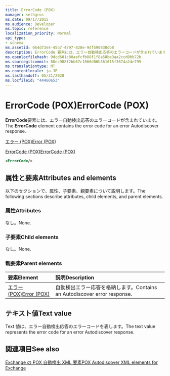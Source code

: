 ```yaml
---
title: ErrorCode (POX)
manager: sethgros
ms.date: 09/17/2015
ms.audience: Developer
ms.topic: reference
localization_priority: Normal
api_type:
- schema
ms.assetid: 064d73e4-45b7-4797-828e-9df590830db8
description: ErrorCode 要素には、エラー自動検出応答のエラーコードが含まれています。
ms.openlocfilehash: 9dcd681c00aefcfb88f1f8a58be3aa2ccd0bb72b
ms.sourcegitcommit: 88ec988f2bb67c1866d06b361615f3674a24e795
ms.translationtype: MT
ms.contentlocale: ja-JP
ms.lasthandoff: 05/31/2020
ms.locfileid: "44460653"
---
```

# <a name="errorcode-pox"></a><span data-ttu-id="9f94c-103">ErrorCode (POX)</span><span class="sxs-lookup"><span data-stu-id="9f94c-103">ErrorCode (POX)</span></span>

<span data-ttu-id="9f94c-104">**ErrorCode**要素には、エラー自動検出応答のエラーコードが含まれています。</span><span class="sxs-lookup"><span data-stu-id="9f94c-104">The **ErrorCode** element contains the error code for an error Autodiscover response.</span></span> 
  
[<span data-ttu-id="9f94c-105">エラー (POX)</span><span class="sxs-lookup"><span data-stu-id="9f94c-105">Error (POX)</span></span>](error-pox.md)
  
[<span data-ttu-id="9f94c-106">ErrorCode (POX)</span><span class="sxs-lookup"><span data-stu-id="9f94c-106">ErrorCode (POX)</span></span>](errorcode-pox.md)
  
```xml
<ErrorCode/>
```

## <a name="attributes-and-elements"></a><span data-ttu-id="9f94c-107">属性と要素</span><span class="sxs-lookup"><span data-stu-id="9f94c-107">Attributes and elements</span></span>

<span data-ttu-id="9f94c-108">以下のセクションで、属性、子要素、親要素について説明します。</span><span class="sxs-lookup"><span data-stu-id="9f94c-108">The following sections describe attributes, child elements, and parent elements.</span></span>
  
### <a name="attributes"></a><span data-ttu-id="9f94c-109">属性</span><span class="sxs-lookup"><span data-stu-id="9f94c-109">Attributes</span></span>

<span data-ttu-id="9f94c-110">なし。</span><span class="sxs-lookup"><span data-stu-id="9f94c-110">None.</span></span>
  
### <a name="child-elements"></a><span data-ttu-id="9f94c-111">子要素</span><span class="sxs-lookup"><span data-stu-id="9f94c-111">Child elements</span></span>

<span data-ttu-id="9f94c-112">なし。</span><span class="sxs-lookup"><span data-stu-id="9f94c-112">None.</span></span>
  
### <a name="parent-elements"></a><span data-ttu-id="9f94c-113">親要素</span><span class="sxs-lookup"><span data-stu-id="9f94c-113">Parent elements</span></span>

|<span data-ttu-id="9f94c-114">**要素**</span><span class="sxs-lookup"><span data-stu-id="9f94c-114">**Element**</span></span>|<span data-ttu-id="9f94c-115">**説明**</span><span class="sxs-lookup"><span data-stu-id="9f94c-115">**Description**</span></span>|
|:-----|:-----|
|[<span data-ttu-id="9f94c-116">エラー (POX)</span><span class="sxs-lookup"><span data-stu-id="9f94c-116">Error (POX)</span></span>](error-pox.md) <br/> |<span data-ttu-id="9f94c-117">自動検出エラー応答を格納します。</span><span class="sxs-lookup"><span data-stu-id="9f94c-117">Contains an Autodiscover error response.</span></span>  <br/> |
   
## <a name="text-value"></a><span data-ttu-id="9f94c-118">テキスト値</span><span class="sxs-lookup"><span data-stu-id="9f94c-118">Text value</span></span>

<span data-ttu-id="9f94c-119">Text 値は、エラー自動検出応答のエラーコードを表します。</span><span class="sxs-lookup"><span data-stu-id="9f94c-119">The text value represents the error code for an error Autodiscover response.</span></span>
  
## <a name="see-also"></a><span data-ttu-id="9f94c-120">関連項目</span><span class="sxs-lookup"><span data-stu-id="9f94c-120">See also</span></span>



[<span data-ttu-id="9f94c-121">Exchange の POX 自動検出 XML 要素</span><span class="sxs-lookup"><span data-stu-id="9f94c-121">POX Autodiscover XML elements for Exchange</span></span>](pox-autodiscover-xml-elements-for-exchange.md)

